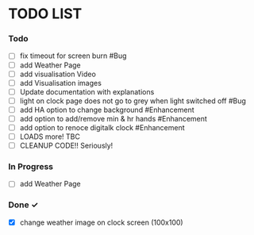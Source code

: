 # TODO LIST

### Todo

- [ ] fix timeout for screen burn #Bug
- [ ] add Weather Page
- [ ] add visualisation Video
- [ ] add Visualisation images
- [ ] Update documentation with explanations
- [ ] light on clock page does not go to grey when light switched off #Bug
- [ ] add HA option to change background #Enhancement
- [ ] add option to add/remove min & hr hands #Enhancement
- [ ] add option to renoce digitalk clock #Enhancement
- [ ] LOADS more! TBC
- [ ] CLEANUP CODE!! Seriously!

### In Progress

- [ ] add Weather Page 

### Done ✓

- [x] change weather image on clock screen (100x100)
